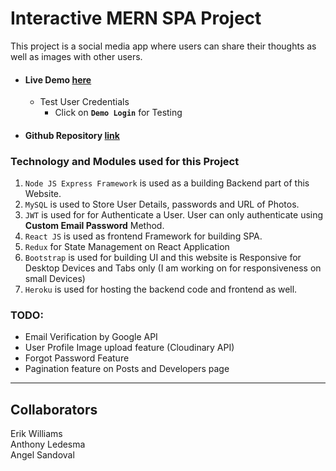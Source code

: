 # Interactive MERN SPA Project

This project is a social media app where users can share their thoughts as well as images with other users. 

- #### Live Demo [here](https://gql-client-epw.herokuapp.com/profile)

  - Test User Credentials
    - Click on **`Demo Login`** for Testing

- #### Github Repository [link](https://github.com/EPW80/Interactive-MERN-SPA-Project)

### Technology and Modules used for this Project

1. `Node JS Express Framework` is used as a building Backend part of this Website.
2. `MySQL` is used to Store User Details, passwords and URL of Photos.
3. `JWT` is used for for Authenticate a User. User can only authenticate using **Custom Email Password** Method.
4. `React JS` is used as frontend Framework for building SPA.
5. `Redux` for State Management on React Application
6. `Bootstrap` is used for building UI and this website is Responsive for Desktop Devices and Tabs only (I am working on for responsiveness on small Devices)
7. `Heroku` is used for hosting the backend code and frontend as well.

### TODO:

- Email Verification by Google API
- User Profile Image upload feature (Cloudinary API)
- Forgot Password Feature
- Pagination feature on Posts and Developers page

---


## Collaborators

Erik Williams
<br>
Anthony Ledesma
<br>
Angel Sandoval
